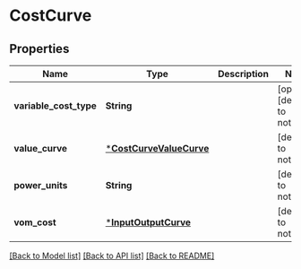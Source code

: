 # CostCurve

## Properties

Name | Type | Description | Notes
------------ | ------------- | ------------- | -------------
**variable_cost_type** | **String** |  | [optional] [default to nothing]
**value_curve** | [***CostCurveValueCurve**](CostCurveValueCurve.md) |  | [default to nothing]
**power_units** | **String** |  | [default to nothing]
**vom_cost** | [***InputOutputCurve**](InputOutputCurve.md) |  | [default to nothing]

[[Back to Model list]](../README.md#models) [[Back to API list]](../README.md#api-endpoints) [[Back to README]](../README.md)
